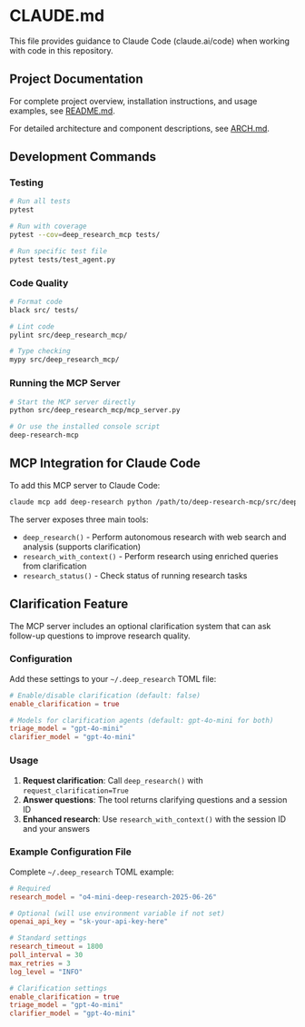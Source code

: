 # CLAUDE.md

This file provides guidance to Claude Code (claude.ai/code) when working with code in this repository.

## Project Documentation

For complete project overview, installation instructions, and usage examples, see [README.md](README.md).

For detailed architecture and component descriptions, see [ARCH.md](ARCH.md).

## Development Commands

### Testing
```bash
# Run all tests
pytest

# Run with coverage
pytest --cov=deep_research_mcp tests/

# Run specific test file
pytest tests/test_agent.py
```

### Code Quality
```bash
# Format code
black src/ tests/

# Lint code
pylint src/deep_research_mcp/

# Type checking
mypy src/deep_research_mcp/
```

### Running the MCP Server
```bash
# Start the MCP server directly
python src/deep_research_mcp/mcp_server.py

# Or use the installed console script
deep-research-mcp
```

## MCP Integration for Claude Code

To add this MCP server to Claude Code:
```bash
claude mcp add deep-research python /path/to/deep-research-mcp/src/deep_research_mcp/mcp_server.py
```

The server exposes three main tools:
- `deep_research()` - Perform autonomous research with web search and analysis (supports clarification)
- `research_with_context()` - Perform research using enriched queries from clarification
- `research_status()` - Check status of running research tasks

## Clarification Feature

The MCP server includes an optional clarification system that can ask follow-up questions to improve research quality.

### Configuration

Add these settings to your `~/.deep_research` TOML file:

```toml
# Enable/disable clarification (default: false)
enable_clarification = true

# Models for clarification agents (default: gpt-4o-mini for both)
triage_model = "gpt-4o-mini"
clarifier_model = "gpt-4o-mini"
```

### Usage

1. **Request clarification**: Call `deep_research()` with `request_clarification=True`
2. **Answer questions**: The tool returns clarifying questions and a session ID
3. **Enhanced research**: Use `research_with_context()` with the session ID and your answers

### Example Configuration File

Complete `~/.deep_research` TOML example:

```toml
# Required
research_model = "o4-mini-deep-research-2025-06-26"

# Optional (will use environment variable if not set)
openai_api_key = "sk-your-api-key-here"

# Standard settings
research_timeout = 1800
poll_interval = 30
max_retries = 3
log_level = "INFO"

# Clarification settings
enable_clarification = true
triage_model = "gpt-4o-mini"
clarifier_model = "gpt-4o-mini"
```